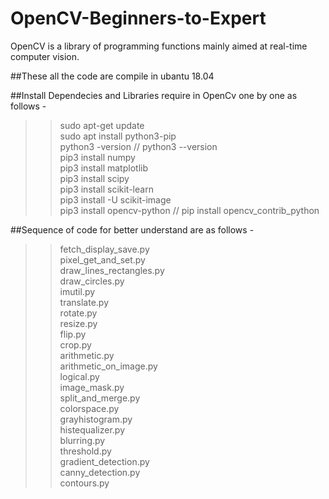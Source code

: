 # OpenCV-Beginners-to-Expert
OpenCV is a library of programming functions mainly aimed at real-time computer vision. 

##These all the code are compile in ubantu 18.04

##Install Dependecies and Libraries require in OpenCv one by one as follows -
>> sudo apt-get update   <br>
>> sudo apt install python3-pip   <br>
>> python3 -version  // python3 --version   <br>
>> pip3 install numpy   <br>
>> pip3 install matplotlib    <br>
>> pip3 install scipy   <br> 
>> pip3 install scikit-learn <br>
>> pip3 install -U scikit-image   <br>
>> pip3 install opencv-python // pip install opencv_contrib_python     <br>


##Sequence of code for better understand are as follows -
>> fetch_display_save.py   <br>
>> pixel_get_and_set.py     <br>
>> draw_lines_rectangles.py    <br>
>> draw_circles.py    <br>
>> imutil.py    <br>
>> translate.py    <br>
>> rotate.py   <br>
>> resize.py   <br>
>> flip.py    <br>
>> crop.py    <br>
>> arithmetic.py    <br>
>> arithmetic_on_image.py   <br>
>> logical.py     <br>
>> image_mask.py   <br>
>> split_and_merge.py     <br>
>> colorspace.py    <br>
>> grayhistogram.py      <br>
>> histequalizer.py      <br>
>> blurring.py      <br>
>> threshold.py       <br>
>> gradient_detection.py      <br>
>> canny_detection.py      <br>
>> contours.py      <br>

